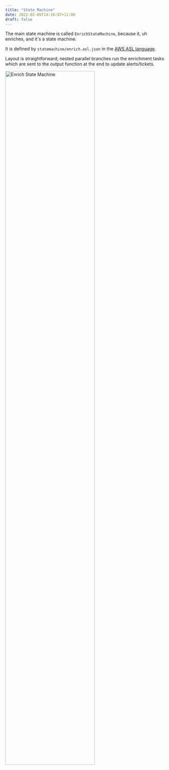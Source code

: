 ```yaml
---
title: "State Machine"
date: 2022-02-05T14:16:07+11:00
draft: false
---
```


The main state machine is called `EnrichStateMachine`, because it, uh enriches, and it's a state machine.

It is defined by `statemachine/enrich.asl.json` in the [AWS ASL language](https://docs.aws.amazon.com/step-functions/latest/dg/concepts-amazon-states-language.html).

Layout is straightforward; nested parallel branches run the enrichment tasks which are sent to the output function at the end to update alerts/tickets.

<img src="/squyre/media/statemachine.png" alt="Enrich State Machine" width="75%" />
